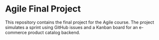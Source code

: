# Agile Final Project 
This repository contains the final project for the Agile course. 
The project simulates a sprint using GitHub issues and a Kanban board for an e-commerce 
product catalog backend. 

